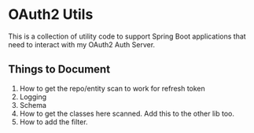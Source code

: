 # OAuth2 Utils

This is a collection of utility code to support Spring Boot applications that need to interact with my OAuth2 Auth Server.

## Things to Document

1. How to get the repo/entity scan to work for refresh token
1. Logging
1. Schema
1. How to get the classes here scanned. Add this to the other lib too.
1. How to add the filter.
